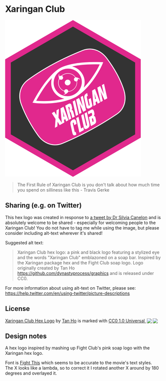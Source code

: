 # Xaringan Club

![xaringan club logo](https://github.com/dynastyprocess/graphics/raw/main/xaringanclub/xaringanclub.png)

> The First Rule of Xaringan Club is you don't talk about how much time you spend on silliness like this - Travis Gerke

## Sharing (e.g. on Twitter)

This hex logo was created in response to [a tweet by Dr Silvia Canelon](https://twitter.com/spcanelon/status/1382063172530671617?s=20) and is absolutely welcome to be shared - especially for welcoming people to the Xaringan Club! You do not have to tag me while using the image, but please consider including alt-text wherever it's shared!

Suggested alt text: 

> Xaringan Club hex logo: a pink and black logo featuring a stylized eye and the words "Xaringan Club" emblazoned on a soap bar. Inspired by the Xaringan package hex and the Fight Club soap logo. Logo originally created by Tan Ho https://github.com/dynastyprocess/graphics and is released under CC0. 

For more information about using alt-text on Twitter, please see: https://help.twitter.com/en/using-twitter/picture-descriptions

## License

<p xmlns:cc="http://creativecommons.org/ns#" xmlns:dct="http://purl.org/dc/terms/"><a property="dct:title" rel="cc:attributionURL" href="https://github.com/dynastyprocess/graphics/tree/main/xaringanclub">Xaringan Club Hex Logo</a> by <a rel="cc:attributionURL dct:creator" property="cc:attributionName" href="https://tanho.ca">Tan Ho</a> is marked with <a href="http://creativecommons.org/publicdomain/zero/1.0?ref=chooser-v1" target="_blank" rel="license noopener noreferrer" style="display:inline-block;">CC0 1.0 Universal <img style="max-height:22px!important;margin-left:3px;vertical-align:text-bottom;" src="https://mirrors.creativecommons.org/presskit/icons/cc.svg?ref=chooser-v1"><img style="max-height:22px!important;margin-left:3px;vertical-align:text-bottom;" src="https://mirrors.creativecommons.org/presskit/icons/zero.svg?ref=chooser-v1"></a></p> 

## Design notes

A hex logo inspired by mashing up Fight Club's pink soap logo with the Xaringan hex logo. 

Font is [Fight This](https://www.dafont.com/fight-this.font) which seems to be accurate to the movie's text styles.
The X looks like a lambda, so to correct it I rotated another X around by 180 degrees and overlayed it.

